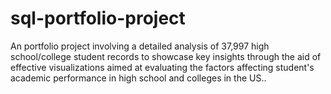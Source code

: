 # sql-portfolio-project
An portfolio project involving a detailed analysis of 37,997 high school/college student records to showcase key insights through the aid of effective visualizations aimed at evaluating the factors affecting student's academic performance in high school and colleges in the US.. 
